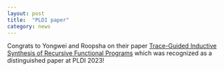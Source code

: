 ```yaml
---
layout: post
title:  "PLDI paper"
category: news
---
```


Congrats to Yongwei and Roopsha on their paper [Trace-Guided Inductive Synthesis of Recursive Functional Programs](https://yongweiy.github.io/assets/pdfs/syrup.pdf) which was recognized as a distinguished paper at PLDI 2023!
